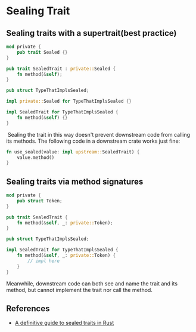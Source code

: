 # Sealing Trait

## Sealing traits with a supertrait(best practice)

```rust
mod private {
    pub trait Sealed {}
}

pub trait SealedTrait : private::Sealed {
    fn method(&self);
}
```

```rust
pub struct TypeThatImplsSealed;

impl private::Sealed for TypeThatImplsSealed {}

impl SealedTrait for TypeThatImplsSealed {
    fn method(&self) {}
}
```

 Sealing the trait in this way doesn't prevent downstream code from calling its methods. The following code in a downstream crate works just fine:
```rust
fn use_sealed(value: impl upstream::SealedTrait) {
    value.method()
}
```

## Sealing traits via method signatures

```rust
mod private {
    pub struct Token;
}

pub trait SealedTrait {
    fn method(&self, _: private::Token);
}
```

```rust
pub struct TypeThatImplsSealed;

impl SealedTrait for TypeThatImplsSealed {
    fn method(&self, _: private::Token) {
        // impl here
    }
}
```

Meanwhile, downstream code can both see and name the trait and its method, but cannot implement the trait nor call the method.

## References

- [A definitive guide to sealed traits in Rust](https://predr.ag/blog/definitive-guide-to-sealed-traits-in-rust/)